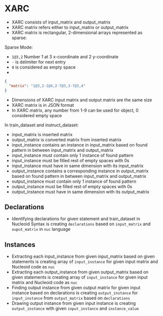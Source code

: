 # XARC

- XARC consists of input_matrix and output_matrix
- XARC matrix refers either to input_matrix or output_matrix
- XARC matrix is rectangular, 2-dimensional arrays represented as sparse:

Sparse Mode:
- `1@3,2` Number 1 at 3 x-coordinate and 2 y-coordinate
- `-` is delimiter for next entry
- `0` is considered as empty space
- 
```json
{
  "matrix": "1@3,2-1@4,2-7@3,3-7@3,4"
}
```

- Dimensions of XARC input matrix and output matrix are the same size
- XARC matrix is in JSON format
- In XARC matrix, any number from 1-9 can be used for object, 0 considered empty space

In train_dataset and instruct_dataset:
- input_matrix is inserted matrix
- output_matrix is converted matrix from inserted matrix
- input_instance contains an instance in input_matrix based on found pattern in between input_matrix and output_matrix
- input_instance must contain only 1 instance of found pattern
- input_instance must be filled rest of empty spaces with 0s
- input_instance must have in same dimension with its input_matrix
- output_instance contains a corresponding instance in output_matrix based on found pattern in between input_matrix and output_matrix
- output_instance must contain only 1 instance of found pattern
- output_instance must be filled rest of empty spaces with 0s
- output_instance must have in same dimension with its output_matrix

## Declarations

- Identifying declarations for given statement and train_dataset in Nucleoid Syntax is creating `declarations` based on `input_matrix` and `ouput_matrix` in `nuc` language

## Instances

- Extracting each input_instance from given input_matrix based on given statements is creating array of `input_instance` for given input matrix and Nucleoid code as `nuc`
- Extracting each output_instance from given output_matrix based on given statements is creating array of `input_instance` for given input matrix and Nucleoid code as `nuc`
- Finding output instance from given output matrix for given input instance based on declarations is creating `output_instance` for `input_instance` from `output_matrix` based on `declarations`
- Drawing output instance from given input instance is creating `output_instance` with given `input_instance` and `instance_value`
